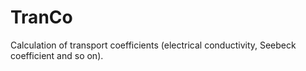 # TranCo
Calculation of transport coefficients (electrical conductivity, Seebeck coefficient and so on).

